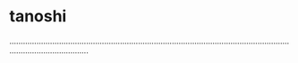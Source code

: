 # tanoshi
...............................................................................................................................................................